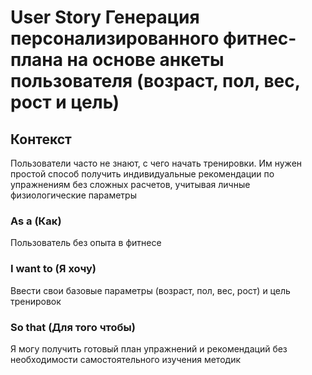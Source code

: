 # User Story Генерация персонализированного фитнес-плана на основе анкеты пользователя (возраст, пол, вес, рост и цель)

## Контекст
Пользователи часто не знают, с чего начать тренировки. Им нужен простой способ получить индивидуальные рекомендации по упражнениям без сложных расчетов, учитывая личные физиологические параметры

### As a (Как)
Пользователь без опыта в фитнесе

### I want to (Я хочу)
Ввести свои базовые параметры (возраст, пол, вес, рост) и цель тренировок

### So that (Для того чтобы)
Я могу получить готовый план упражнений и рекомендаций без необходимости самостоятельного изучения методик
